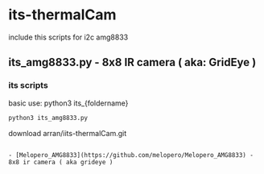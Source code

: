 # its-thermalCam
include this scripts for i2c amg8833

## its_amg8833.py - 8x8 IR camera ( aka: GridEye )

### its scripts
basic use:
  python3 its_{foldername}
  ```bash
  python3 its_amg8833.py 
  ```
download 
arran/iits-thermalCam.git
```

- [Melopero_AMG8833](https://github.com/melopero/Melopero_AMG8833) - 8x8 ir camera ( aka grideye )

